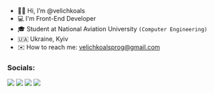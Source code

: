 - 👋🏼 Hi, I’m @velichkoals
- 💻 I'm Front-End Developer 
- 🎓 Student at National Aviation University `(Computer Engineering)`
- 🇺🇦  Ukraine, Kyiv
- ✉️ How to reach me: velichkoalsprog@gmail.com 

<h3>Socials:</h3>


<a href="https://www.linkedin.com/in/velichkoals/" target="_blank"><img src="https://img.icons8.com/fluent/48/000000/linkedin.png"/></a> <a href="https://www.instagram.com/velichkoals_/" target="_blank"><img src="https://img.icons8.com/fluent/48/000000/instagram-new.png"/></a> <a href="https://t.me/velichkoals" target="_blank"><img src="https://img.icons8.com/fluency/48/000000/telegram-app.png"/></a> <a target="_blank" href="https://leetcode.com/velichkoals/"><img src="https://img.icons8.com/external-tal-revivo-shadow-tal-revivo/40/000000/external-level-up-your-coding-skills-and-quickly-land-a-job-logo-shadow-tal-revivo.png"/></a>








<!-- <h2>- 👇🏻  My projects here  👇🏻</h2> -->
